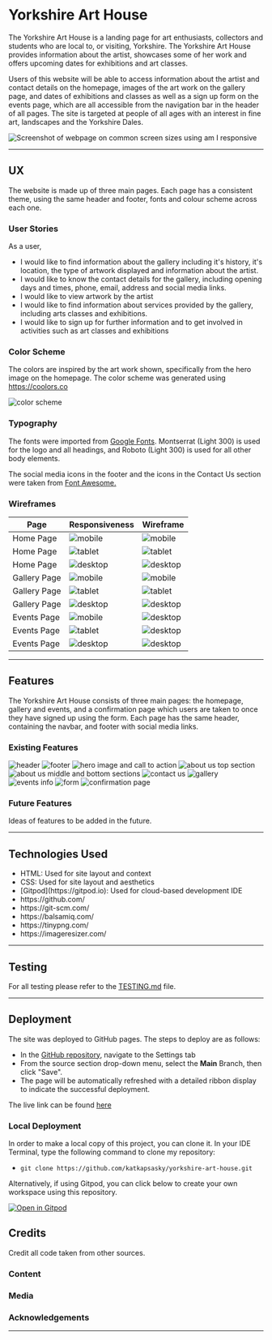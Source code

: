 # Yorkshire Art House

The Yorkshire Art House is a landing page for art enthusiasts, collectors and students who are local to, or visiting, Yorkshire. The Yorkshire Art House provides information about the artist, showcases some of her work and offers upcoming dates for exhibitions and art classes.

Users of this website will be able to access information about the artist and contact details on the homepage, images of the art work on the gallery page, and dates of exhibitions and classes as well as a sign up form on the events page, which are all accessible from the navigation bar in the header of all pages. The site is targeted at people of all ages with an interest in fine art, landscapes and the Yorkshire Dales.

![Screenshot of webpage on common screen sizes using am I responsive](documentation/responsiveness/am-i-responsive.png)

---

## UX

The website is made up of three main pages. Each page has a consistent theme, using the same header and footer, fonts and colour scheme across each one. 

### User Stories

As a user, 
<ul>
<li>I would like to find information about the gallery including it's history, it's location, the type of artwork displayed and information about the artist. </li> 
<li>I would like to know the contact details for the gallery, including opening days and times, phone, email, address and social media links. </li>
<li>I would like to view artwork by the artist</li>
<li>I would like to find information about services provided by the gallery, including arts classes and exhibitions.</li>
<li>I would like to sign up for further information and to get involved in activities such as art classes and exhibitions</li>
</ul>

### Color Scheme

The colors are inspired by the art work shown, specifically from the hero image on the homepage. The color scheme was generated using https://coolors.co

![color scheme](documentation/colorscheme/color-scheme.png)


### Typography

The fonts were imported from [Google Fonts](https://fonts.google.com/). Montserrat (Light 300) is used for the logo and all headings, and Roboto (Light 300) is used for all other body elements.

The social media icons in the footer and the icons in the Contact Us section were taken from [Font Awesome.](https://fontawesome.com/icons)

### Wireframes

| Page | Responsiveness | Wireframe |
| --- | --- | --- |
| Home Page | ![mobile](documentation/responsiveness/homepage-resp-mobile.png) | ![mobile](documentation/wireframes/mobile-homepage.png) |
| Home Page | ![tablet](documentation/responsiveness/homepage-resp-tablet.png) | ![tablet](documentation/wireframes/tablet-homepage.png) |
| Home Page | ![desktop](documentation/responsiveness/homepage-resp-desktop.png) | ![desktop](documentation/wireframes/desktop-homepage.png) |
| Gallery Page | ![mobile](documentation/responsiveness/gallerypage-resp-mobile.png) | ![mobile](documentation/wireframes/mobile-gallery.png) |
| Gallery Page | ![tablet](documentation/responsiveness/gallerypage-resp-tablet.png) | ![tablet](documentation/wireframes/tablet-gallery.png) |
| Gallery Page | ![desktop](documentation/responsiveness/gallerypage-resp-desktop.png) | ![desktop](documentation/wireframes/desktop-gallery.png) |
| Events Page | ![mobile](documentation/responsiveness/eventspage-resp-mobile.png) | ![desktop](documentation/wireframes/mobile-events.png) |
| Events Page | ![tablet](documentation/responsiveness/eventspage-resp-tablet.png) | ![desktop](documentation/wireframes/tablet-events.png) |
| Events Page | ![desktop](documentation/responsiveness/eventspage-resp-desktop.png) | ![desktop](documentation/wireframes/desktop-events.png) |

---

## Features

The Yorkshire Art House consists of three main pages: the homepage, gallery and events, and a confirmation page which users are taken to once they have signed up using the form. Each page has the same header, containing the navbar, and footer with social media links. 

### Existing Features

![header](documentation/features/navbar.png)
![footer](documentation/features/footer.png)
![hero image and call to action](documentation/features/hero-image-call-to-action.png)
![about us top section](documentation/features/about-us-our-story.png)
![about us middle and bottom sections](documentation/features/about-us-artist-community.png)
![contact us](documentation/features/contact-us.png)
![gallery](documentation/features/gallery.png)
![events info](documentation/features/events-info.png)
![form](documentation/features/form.png)
![confirmation page](documentation/features/confirmation-page.png)

### Future Features 

Ideas of features to be added in the future.

---

## Technologies Used

<ul>
<li>HTML: Used for site layout and context</li>
<li>CSS: Used for site layout and aesthetics</li>
<li>[Gitpod](https://gitpod.io): Used for cloud-based development IDE</li>
<li>https://github.com/</li>
<li>https://git-scm.com/</li>
<li>https://balsamiq.com/</li>
<li>https://tinypng.com/</li>
<li>https://imageresizer.com/</li>
</ul>

---

## Testing

For all testing please refer to the [TESTING.md](TESTING.md) file.

---

## Deployment

The site was deployed to GitHub pages. The steps to deploy are as follows: 
  - In the [GitHub repository](https://github.com/katkapsasky/yorkshire-art-house), navigate to the Settings tab 
  - From the source section drop-down menu, select the **Main** Branch, then click "Save".
  - The page will be automatically refreshed with a detailed ribbon display to indicate the successful deployment.

The live link can be found [here](https://katkapsasky.github.io/yorkshire-art-house/)

### Local Deployment

In order to make a local copy of this project, you can clone it. In your IDE Terminal, type the following command to clone my repository:

- `git clone https://github.com/katkapsasky/yorkshire-art-house.git`

Alternatively, if using Gitpod, you can click below to create your own workspace using this repository.

[![Open in Gitpod](https://gitpod.io/button/open-in-gitpod.svg)](https://gitpod.io/#https://github.com/katkapsasky/yorkshire-art-house)

## Credits

Credit all code taken from other sources.

### Content

### Media

### Acknowledgements

---
